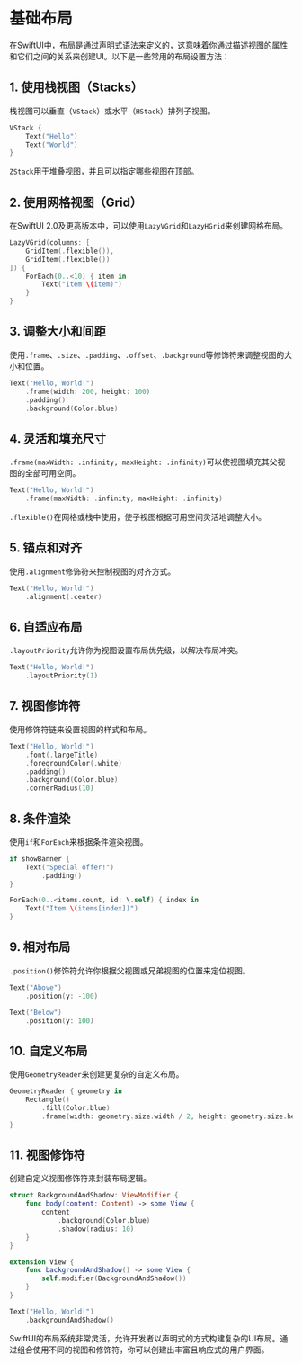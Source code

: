 # 基础布局

在SwiftUI中，布局是通过声明式语法来定义的，这意味着你通过描述视图的属性和它们之间的关系来创建UI。以下是一些常用的布局设置方法：

## 1. 使用栈视图（Stacks）

栈视图可以垂直（`VStack`）或水平（`HStack`）排列子视图。

```swift
VStack {
    Text("Hello")
    Text("World")
}
```

`ZStack`用于堆叠视图，并且可以指定哪些视图在顶部。

## 2. 使用网格视图（Grid）

在SwiftUI 2.0及更高版本中，可以使用`LazyVGrid`和`LazyHGrid`来创建网格布局。

```swift
LazyVGrid(columns: [
    GridItem(.flexible()),
    GridItem(.flexible())
]) {
    ForEach(0..<10) { item in
        Text("Item \(item)")
    }
}
```

## 3. 调整大小和间距

使用`.frame`、`.size`、`.padding`、`.offset`、`.background`等修饰符来调整视图的大小和位置。

```swift
Text("Hello, World!")
    .frame(width: 200, height: 100)
    .padding()
    .background(Color.blue)
```

## 4. 灵活和填充尺寸

`.frame(maxWidth: .infinity, maxHeight: .infinity)`可以使视图填充其父视图的全部可用空间。

```swift
Text("Hello, World!")
    .frame(maxWidth: .infinity, maxHeight: .infinity)
```

`.flexible()`在网格或栈中使用，使子视图根据可用空间灵活地调整大小。

## 5. 锚点和对齐

使用`.alignment`修饰符来控制视图的对齐方式。

```swift
Text("Hello, World!")
    .alignment(.center)
```

## 6. 自适应布局

`.layoutPriority`允许你为视图设置布局优先级，以解决布局冲突。

```swift
Text("Hello, World!")
    .layoutPriority(1)
```

## 7. 视图修饰符

使用修饰符链来设置视图的样式和布局。

```swift
Text("Hello, World!")
    .font(.largeTitle)
    .foregroundColor(.white)
    .padding()
    .background(Color.blue)
    .cornerRadius(10)
```

## 8. 条件渲染

使用`if`和`ForEach`来根据条件渲染视图。

```swift
if showBanner {
    Text("Special offer!")
        .padding()
}

ForEach(0..<items.count, id: \.self) { index in
    Text("Item \(items[index])")
}
```

## 9. 相对布局

`.position()`修饰符允许你根据父视图或兄弟视图的位置来定位视图。

```swift
Text("Above")
    .position(y: -100)

Text("Below")
    .position(y: 100)
```

## 10. 自定义布局

使用`GeometryReader`来创建更复杂的自定义布局。

```swift
GeometryReader { geometry in
    Rectangle()
        .fill(Color.blue)
        .frame(width: geometry.size.width / 2, height: geometry.size.height / 2)
}
```

## 11. 视图修饰符

创建自定义视图修饰符来封装布局逻辑。

```swift
struct BackgroundAndShadow: ViewModifier {
    func body(content: Content) -> some View {
        content
            .background(Color.blue)
            .shadow(radius: 10)
    }
}

extension View {
    func backgroundAndShadow() -> some View {
        self.modifier(BackgroundAndShadow())
    }
}

Text("Hello, World!")
    .backgroundAndShadow()
```

SwiftUI的布局系统非常灵活，允许开发者以声明式的方式构建复杂的UI布局。通过组合使用不同的视图和修饰符，你可以创建出丰富且响应式的用户界面。
